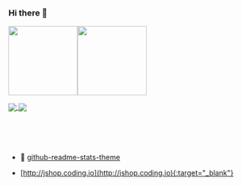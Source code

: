 ### Hi there 👋


<img align="" height="137px" src="https://github-readme-stats.vercel.app/api?username=liudih&hide_title=true&hide_border=true&show_icons=true&include_all_commits=true&line_height=21&theme=outrun&locale=cn" /><img align="" height="137px" src="https://github-readme-stats.vercel.app/api/top-langs/?username=liudih&hide_title=true&hide_border=true&layout=compact&theme=material-palenight&locale=cn" />


<a href="https://github.com/liudih/blog">
  <img align="center" src="https://github-readme-stats.vercel.app/api/pin/?username=liudih&repo=blog&theme=cobalt" />
</a>
<a href="https://github.com/liudih/liudih.github.io">
  <img align="center" src="https://github-readme-stats.vercel.app/api/pin/?username=liudih&repo=liudih.github.io&theme=dracula" />
</a>


<br />
<br />
<br />
<br />
<br />


- 🌱 <a href="https://github.com/anuraghazra/github-readme-stats/blob/master/themes/README.md" target="_blank">github-readme-stats-theme</a>


- [http://jshop.coding.io](http://jshop.coding.io){:target="_blank"}

<!--
**liudih/liudih** is a ✨ _special_ ✨ repository because its `README.md` (this file) appears on your GitHub profile.

Here are some ideas to get you started:

- 🔭 I’m currently working on ...
- 🌱 I’m currently learning ...
- 👯 I’m looking to collaborate on ...
- 🤔 I’m looking for help with ...
- 💬 Ask me about ...
- 📫 How to reach me: ...
- 😄 Pronouns: ...
- ⚡ Fun fact: ...
-->
